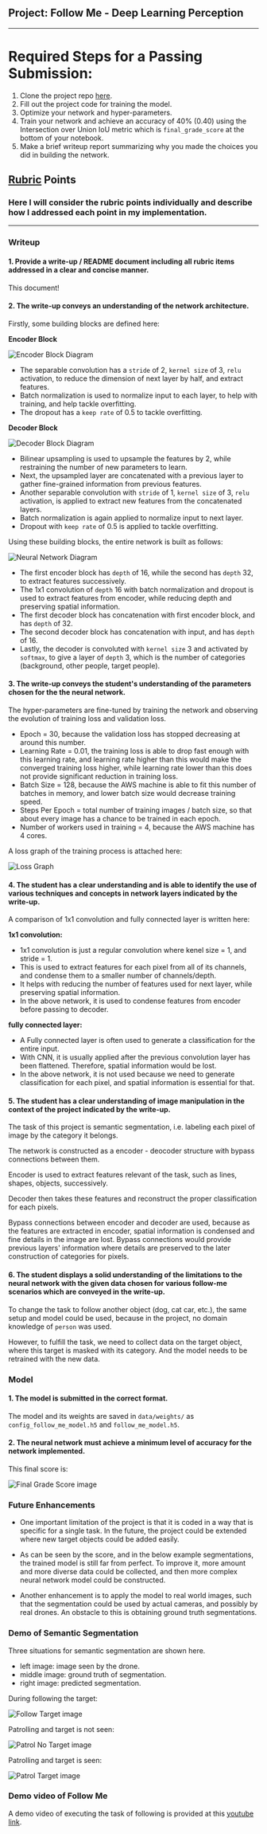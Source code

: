 ## Project: Follow Me - Deep Learning Perception

---


# Required Steps for a Passing Submission:
1. Clone the project repo [here](https://github.com/udacity/RoboND-DeepLearning-Project.git).
2. Fill out the project code for training the model.
3. Optimize your network and hyper-parameters.
4. Train your network and achieve an accuracy of 40% (0.40) using the Intersection over Union IoU metric which is `final_grade_score` at the bottom of your notebook.
5. Make a brief writeup report summarizing why you made the choices you did in building the network.

[//]: # (Image References)
[encoder block]: misc_images/encoder_block.png
[decoder block]: misc_images/decoder_block.png
[network]: misc_images/network.png
[final grade score]: misc_images/final_grade_score.png
[loss graph]: misc_images/loss_graph.png

[following]: misc_images/following.png
[patrol no target]: misc_images/patrol_no_target.png
[patrol target]: misc_images/patrol_target.png

[//]: # (Hyperlink References)

## [Rubric](https://review.udacity.com/#!/rubrics/1155/view) Points
### Here I will consider the rubric points individually and describe how I addressed each point in my implementation.  

---

### Writeup

#### 1. Provide a write-up / README document including all rubric items addressed in a clear and concise manner.

This document!

#### 2. The write-up conveys an understanding of the network architecture.

Firstly, some building blocks are defined here:

**Encoder Block**

![Encoder Block Diagram][encoder block]

 * The separable convolution has a `stride` of 2, `kernel size` of 3, `relu` activation, to reduce the dimension of next layer by half, and extract features.
 * Batch normalization is used to normalize input to each layer, to help with training, and help tackle overfitting.
 * The dropout has a `keep rate` of 0.5 to tackle overfitting.

**Decoder Block**

![Decoder Block Diagram][decoder block]

* Bilinear upsampling is used to upsample the features by 2, while restraining the number of new parameters to learn.
* Next, the upsampled layer are concatenated with a previous layer to gather fine-grained information from previous features.
* Another separable convolution with `stride` of 1, `kernel size` of 3, `relu` activation, is applied to extract new features from the concatenated layers.
* Batch normalization is again applied to normalize input to next layer.
* Dropout with `keep rate` of 0.5 is applied to tackle overfitting.

Using these building blocks, the entire network is built as follows:

![Neural Network Diagram][network]

* The first encoder block has `depth` of 16, while the second has `depth` 32, to extract features successively.
* The 1x1 convolution of `depth` 16 with batch normalization and dropout is used to extract features from encoder, while reducing depth and preserving spatial information.
* The first decoder block has concatenation with first encoder block, and has `depth` of 32.
* The second decoder block has concatenation with input, and has `depth` of 16.
* Lastly, the decoder is convoluted with `kernel size` 3 and activated by `softmax`, to give a layer of `depth` 3, which is the number of categories (background, other people, target people).

#### 3. The write-up conveys the student's understanding of the parameters chosen for the the neural network.

The hyper-parameters are fine-tuned by training the network and observing the evolution of training loss and validation loss.

* Epoch = 30, because the validation loss has stopped decreasing at around this number.
* Learning Rate = 0.01, the training loss is able to drop fast enough with this learning rate, and learning rate higher than this would make the converged training loss higher, while learning rate lower than this does not provide significant reduction in training loss.
* Batch Size = 128, because the AWS machine is able to fit this number of batches in memory, and lower batch size would decrease training speed.
* Steps Per Epoch = total number of training images / batch size, so that about every image has a chance to be trained in each epoch.
* Number of workers used in training = 4, because the AWS machine has 4 cores.

A loss graph of the training process is attached here:

![Loss Graph][loss graph]

#### 4. The student has a clear understanding and is able to identify the use of various techniques and concepts in network layers indicated by the write-up.

A comparison of 1x1 convolution and fully connected layer is written here:

**1x1 convolution:**
 * 1x1 convolution is just a regular convolution where kenel size = 1, and stride = 1. 
 * This is used to extract features for each pixel from all of its channels, and condense them to a smaller number of channels/depth.
 * It helps with reducing the number of features used for next layer, while preserving spatial information.
 * In the above network, it is used to condense features from encoder before passing to decoder.

**fully connected layer:**
* A Fully connected layer is often used to generate a classification for the entire input.
* With CNN, it is usually applied after the previous convolution layer has been flattened. Therefore, spatial information would be lost.
* In the above network, it is not used because we need to generate classification for each pixel, and spatial information is essential for that.

#### 5. The student has a clear understanding of image manipulation in the context of the project indicated by the write-up.

The task of this project is semantic segmentation, i.e. labeling each pixel of image by the category it belongs.

The network is constructed as a encoder - deocoder structure with bypass connections between them.

Encoder is used to extract features relevant of the task, such as lines, shapes, objects, successively.

Decoder then takes these features and reconstruct the proper classification for each pixels.

Bypass connections between encoder and decoder are used, because as the features are extracted in encoder, spatial information is condensed and fine details in the image are lost. Bypass connections would provide previous layers' information where details are preserved to the later construction of categories for pixels.

#### 6. The student displays a solid understanding of the limitations to the neural network with the given data chosen for various follow-me scenarios which are conveyed in the write-up.

To change the task to follow another object (dog, cat car, etc.), the same setup and model could be used, because in the project, no domain knowledge of `person` was used.

However, to fulfill the task, we need to collect data on the target object, where this target is masked with its category. And the model needs to be retrained with the new data.

### Model

#### 1. The model is submitted in the correct format.

The model and its weights are saved in `data/weights/` as `config_follow_me_model.h5` and `follow_me_model.h5`.

#### 2. The neural network must achieve a minimum level of accuracy for the network implemented.

This final score is:

![Final Grade Score image][final grade score]

### Future Enhancements

* One important limitation of the project is that it is coded in a way that is specific for a single task. In the future, the project could be extended where new target objects could be added easily.

* As can be seen by the score, and in the below example segmentations, the trained model is still far from perfect. To improve it, more amount and more diverse data could be collected, and then more complex neural network model could be constructed.

* Another enhancement is to apply the model to real world images, such that the segmentation could be used by actual cameras, and possibly by real drones. An obstacle to this is obtaining ground truth segmentations.

### Demo of Semantic Segmentation

Three situations for semantic segmentation are shown here.    
* left image: image seen by the drone.    
* middle image: ground truth of segmentation.
* right image: predicted segmentation.

During following the target:

![Follow Target image][following]

Patrolling and target is not seen:

![Patrol No Target image][patrol no target]

Patrolling and target is seen:

![Patrol Target image][patrol target]

### Demo video of Follow Me

A demo video of executing the task of following is provided at this [youtube link](https://youtu.be/ktDXhRLbAQY).